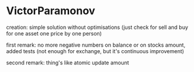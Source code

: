 # VictorParamonov

creation: simple solution without optimisations (just check for sell and buy for one asset one price by one person)

first remark: no more negative numbers on balance or on stocks amount, added tests (not enough for exchange, but it's continuous improvement)

second remark: thing's like atomic update amount
